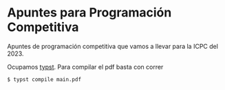 # Apuntes para Programación Competitiva

Apuntes de programación competitiva que vamos a llevar para la ICPC del 2023.

Ocupamos [typst](https://typst.app/). Para compilar el pdf basta con correr

```bash
$ typst compile main.pdf
```
